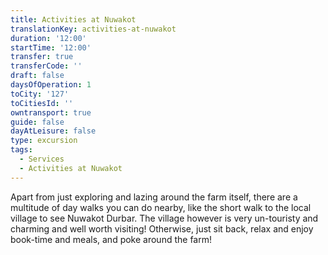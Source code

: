 ```yaml
---
title: Activities at Nuwakot
translationKey: activities-at-nuwakot
duration: '12:00'
startTime: '12:00'
transfer: true
transferCode: ''
draft: false
daysOfOperation: 1
toCity: '127'
toCitiesId: ''
owntransport: true
guide: false
dayAtLeisure: false
type: excursion
tags:
  - Services
  - Activities at Nuwakot
---
```

Apart from just exploring and lazing around the farm itself, there are a multitude of day walks you can do nearby, like the short walk to the local village to see Nuwakot Durbar. The village however is very un-touristy and charming and well worth visiting! Otherwise, just sit back, relax and enjoy book-time and meals, and poke around the farm!